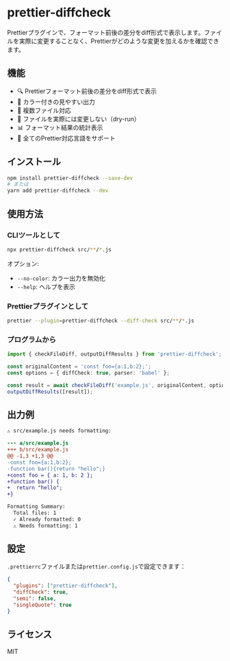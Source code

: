 # prettier-diffcheck

Prettierプラグインで、フォーマット前後の差分をdiff形式で表示します。ファイルを実際に変更することなく、Prettierがどのような変更を加えるかを確認できます。

## 機能

- 🔍 Prettierフォーマット前後の差分をdiff形式で表示
- 🎨 カラー付きの見やすい出力
- 📁 複数ファイル対応
- 🚫 ファイルを実際には変更しない（dry-run）
- 📊 フォーマット結果の統計表示
- 🔧 全てのPrettier対応言語をサポート

## インストール

```bash
npm install prettier-diffcheck --save-dev
# または
yarn add prettier-diffcheck --dev
```

## 使用方法

### CLIツールとして

```bash
npx prettier-diffcheck src/**/*.js
```

オプション:
- `--no-color`: カラー出力を無効化
- `--help`: ヘルプを表示

### Prettierプラグインとして

```bash
prettier --plugin=prettier-diffcheck --diff-check src/**/*.js
```

### プログラムから

```typescript
import { checkFileDiff, outputDiffResults } from 'prettier-diffcheck';

const originalContent = 'const foo={a:1,b:2};';
const options = { diffCheck: true, parser: 'babel' };

const result = await checkFileDiff('example.js', originalContent, options);
outputDiffResults([result]);
```

## 出力例

```diff
⚠ src/example.js needs formatting:

--- a/src/example.js
+++ b/src/example.js
@@ -1,3 +1,3 @@
-const foo={a:1,b:2};
-function bar(){return "hello";}
+const foo = { a: 1, b: 2 };
+function bar() {
+  return "hello";
+}

Formatting Summary:
  Total files: 1
  ✓ Already formatted: 0
  ⚠ Needs formatting: 1
```

## 設定

`.prettierrc`ファイルまたは`prettier.config.js`で設定できます：

```json
{
  "plugins": ["prettier-diffcheck"],
  "diffCheck": true,
  "semi": false,
  "singleQuote": true
}
```

## ライセンス

MIT
